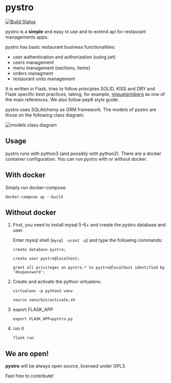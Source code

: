 
pystro
========

[![Build Status](https://travis-ci.org/du2x/pystro.svg?branch=master)](https://travis-ci.org/du2x/pystro) 

pystro is a **simple** and easy to use and to extend api for restaurant managements apps.

pystro has basic restaurant business functionalities:
- user authentication and authorization (using jwt)
- users management
- menu management (sections, items)
- orders managment
- restaurant units management 


It is written in Flask, tries to follow principles SOLID, KISS and DRY and Flask specific best practices, taking, for example, [miguelgrinberg](https://github.com/miguelgrinberg) as one of the main references. We also follow pep8 style guide.

pystro uses SQLAlchemy as ORM framework. The models of pystro are those on the following class diagram:

![models class diagram](http://www.plantuml.com/plantuml/proxy?src=https://raw.github.com/du2x/pystro/master/docs/models_cd.txt)


Usage
--------

pystro runs with python3 (and *possibly* with python2). There are a docker container configuration. You can run pystro with or without docker.



With docker
------

Simply run docker-compose.

`docker-compose up --build`


Without docker
------

1. First, you need to install mysql 5-6+ and create the pystro database
and user.

    Enter mysql shell (`mysql -uroot -p`) and type the following commands:

    `create database pystro;`

    `create user pystro@localhost;`

    `grant all privileges on pystro.* to pystro@localhost identified by 'devpassword';`

2. Create and activate the python virtualenv.

    `virtualenv -p python3 venv`

    `source venv/bin/activate.sh`

3. export FLASK_APP

    `export FLASK_APP=pystro.py`

4. run it

    `flask run`


We are open!
-----
**pystro** will be always open source, licensed under GPL3.

Feel free to contribute!

